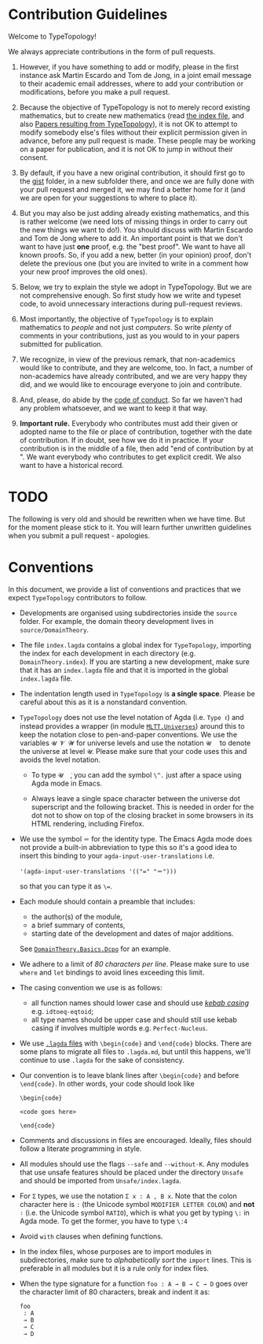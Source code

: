 # Contribution Guidelines

Welcome to TypeTopology!

We always appreciate contributions in the form of pull requests.

1. However, if you have something to add or modify, please in the first
instance ask Martin Escardo and Tom de Jong, in a joint email message
to their academic email addresses, where to add your contribution or
modifications, before you make a pull request.

2. Because the objective of TypeTopology is not to merely record existing
mathematics, but to create new mathematics (read [the index
file](https://cs.bham.ac.uk/~mhe/TypeTopology/), and also [Papers
resulting from
TypeTopology](README.md#publications-resulting-from-typetopology)), it
is not OK to attempt to modify somebody else's files without their explicit
permission given in advance, before any pull request is made. These people may be working on a paper for publication, and it is not OK to jump in without their consent.

3. By default, if you have a new original contribution, it should first
go to the [gist](source/gist) folder, in a new subfolder there, and
once we are fully done with your pull request and merged it, we may find a better
home for it (and we are open for your suggestions to where to place it).

4. But you may also be just adding already existing mathematics, and this
is rather welcome (we need lots of missing things in order to carry out the new things we want to do!). You should discuss with Martin Escardo and Tom de
Jong where to add it.  An important point is that we don't want to
have just **one** proof, e.g. the "best proof". We want to have all
known proofs. So, if you add a new, better (in your opinion) proof,
don't delete the previous one (but you are invited to write in a
comment how your new proof improves the old ones).

5. Below, we try to explain the style we adopt in TypeTopology. But we are not comprehensive enough. So first study how we write and typeset code, to avoid unnecessary interactions during pull-request reviews.

6. Most importantly, the objective of `TypeTopology` is to explain mathematics to *people* and not just *computers*. So write *plenty* of comments in your contributions, just as you would to in your papers submitted for publication.

7. We recognize, in view of the previous remark, that non-academics would like to contribute, and they are welcome, too. In fact, a number of non-academics have already contributed, and we are very happy they did, and we would like to encourage everyone to join and contribute.

8. And, please, do abide by the [code of conduct](CODE-OF-CONDUCT.md). So far we haven't had any problem whatsoever, and we want to keep it that way.

9. **Important rule.** Everybody who contributes must add their given or adopted name to the file or place of contribution, together with the date of contribution. If in doubt, see how we do it in practice. If your contribution is in the middle of a file, then add "end of contribution by <name> at <date>". We want everybody who contributes to get explicit credit. We also want to have a historical record.

# TODO

The following is very old and should be rewritten when we have time. But for the moment please stick to it. You will learn further unwritten guidelines when you submit a pull request - apologies.

# Conventions

In this
document, we provide a list of conventions and practices that we expect
`TypeTopology` contributors to follow.

- Developments are organised using subdirectories inside the `source` folder.
  For example, the domain theory development lives in `source/DomainTheory`.
- The file `index.lagda` contains a global index for `TypeTopology`, importing
  the index for each development in each directory (e.g. `DomainTheory.index`).
  If you are starting a new development, make sure that it has an `index.lagda`
  file and that it is imported in the global `index.lagda` file.
- The indentation length used in `TypeTopology` is **a single space**. Please be
  careful about this as it is a nonstandard convention.
- `TypeTopology` does not use the level notation of Agda (i.e. `Type ℓ`) and
  instead provides a wrapper (in module [`MLTT.Universes`][1]) around this to
  keep the notation close to pen-and-paper conventions. We use the variables `𝓤
  𝓥 𝓦` for universe levels and use the notation `𝓤  ̇` to denote the universe at
  level `𝓤`. Please make sure that your code uses this and avoids the level
  notation.

  * To type `𝓤  ̇`, you can add the symbol `\^.` just after a space using Agda
    mode in Emacs.

  * Always leave a single space character between the universe dot superscript
    and the following bracket. This is needed in order for the dot not to show
    on top of the closing bracket in some browsers in its HTML rendering,
    including Firefox.

- We use the symbol `＝` for the identity type. The Emacs Agda mode does not
  provide a built-in abbreviation to type this so it's a good idea to insert
  this binding to your `agda-input-user-translations` i.e.
  ```
  '(agda-input-user-translations '(("=" "＝")))
  ```
  so that you can type it as `\=`.
- Each module should contain a preamble that includes:

  * the author(s) of the module,
  * a brief summary of contents,
  * starting date of the development and dates of major additions.

  See [`DomainTheory.Basics.Dcpo`][2] for an example.
- We adhere to a limit of _80 characters per line_. Please make sure to use
  `where` and `let` bindings to avoid lines exceeding this limit.
- The casing convention we use is as follows:

  * all function names should lower case and should use [_kebab casing_][3]
    e.g. `idtoeq-eqtoid`;
  * all type names should be upper case and should still use kebab casing if
    involves multiple words e.g. `Perfect-Nucleus`.
- We use [`.lagda` files][4] with `\begin{code}` and `\end{code}` blocks. There
  are some plans to migrate all files to `.lagda.md`, but until this happens,
  we'll continue to use `.lagda` for the sake of consistency.
- Our convention is to leave blank lines after `\begin{code}` and before
  `\end{code}`. In other words, your code should look like
  ```text
  \begin{code}

  <code goes here>

  \end{code}
  ```
- Comments and discussions in files are encouraged. Ideally, files should follow
  a literate programming in style.
- All modules should use the flags `--safe` and `--without-K`. Any modules that
  use unsafe features should be placed under the directory `Unsafe` and should
  be imported from `Unsafe/index.lagda`.
- For `Σ` types, we use the notation `Σ x ꞉ A , B x`. Note that the colon
  character here is `꞉` (the Unicode symbol `MODIFIER LETTER COLON`) and **not**
  `∶` (i.e. the Unicode symbol `RATIO`), which is what you get by typing `\:` in
  Agda mode. To get the former, you have to type `\:4`
- Avoid `with` clauses when defining functions.
- In the index files, whose purposes are to import modules in subdirectories,
  make sure to _alphabetically sort_ the `import` lines. This is preferable in
  all modules but it is a rule only for index files.
- When the type signature for a function `foo : A → B → C → D` goes over the
  character limit of 80 characters, break and indent it as:
  ```
  foo
   : A
   → B
   → C
   → D
  ```

[1]: https://www.cs.bham.ac.uk/~mhe/TypeTopology/MLTT.Universes.html
[2]: https://www.cs.bham.ac.uk/~mhe/TypeTopology/DomainTheory.Basics.Dcpo.html
[3]: https://en.wikipedia.org/wiki/Letter_case#Kebab_case
[4]: https://agda.readthedocs.io/en/v2.6.3/tools/literate-programming.html
